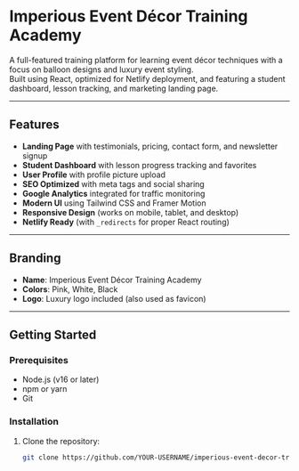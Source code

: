 # Imperious Event Décor Training Academy

A full-featured training platform for learning event décor techniques with a focus on balloon designs and luxury event styling.  
Built using React, optimized for Netlify deployment, and featuring a student dashboard, lesson tracking, and marketing landing page.

---

## Features
- **Landing Page** with testimonials, pricing, contact form, and newsletter signup
- **Student Dashboard** with lesson progress tracking and favorites
- **User Profile** with profile picture upload
- **SEO Optimized** with meta tags and social sharing
- **Google Analytics** integrated for traffic monitoring
- **Modern UI** using Tailwind CSS and Framer Motion
- **Responsive Design** (works on mobile, tablet, and desktop)
- **Netlify Ready** (with `_redirects` for proper React routing)

---

## Branding
- **Name**: Imperious Event Décor Training Academy  
- **Colors**: Pink, White, Black  
- **Logo**: Luxury logo included (also used as favicon)

---

## Getting Started

### Prerequisites
- Node.js (v16 or later)
- npm or yarn
- Git

### Installation
1. Clone the repository:
   ```bash
   git clone https://github.com/YOUR-USERNAME/imperious-event-decor-training.git
